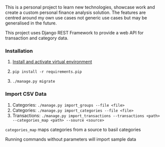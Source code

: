 This is a personal project to learn new technologies, showcase work and create a custom personal finance analysis solution. The features are centred around my own use cases not generic use cases but may be generalised in the future.

This project uses Django REST Framework to provide a web API for transaction and category data.

### Installation

1. [Install and activate virtual environment](https://packaging.python.org/guides/installing-using-pip-and-virtualenv/)

2. `pip install -r requirements.pip`

3. `./manage.py migrate`

### Import CSV Data

1. Categories: `./manage.py import_groups --file <file>`
2. Categories: `./manage.py import_categories --file <file>`
3. Transactions: `./manage.py import_transactions --transactions <path> --categories_map <path> --source <source>`

`categories_map` maps categories from a source to basil categories

Running commands without parameters will import sample data


